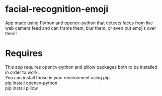 # facial-recognition-emoji
App made using Python and opencv-python that detects faces from live web camera feed and can frame them, blur them, or even put emojis over them!

# Requires
This app requires opencv-python and pillow packages both to be installed in order to work.<br/>
You can install those in your environment using pip.<br/>
pip install opencv-python<br/>
pip install pillow
